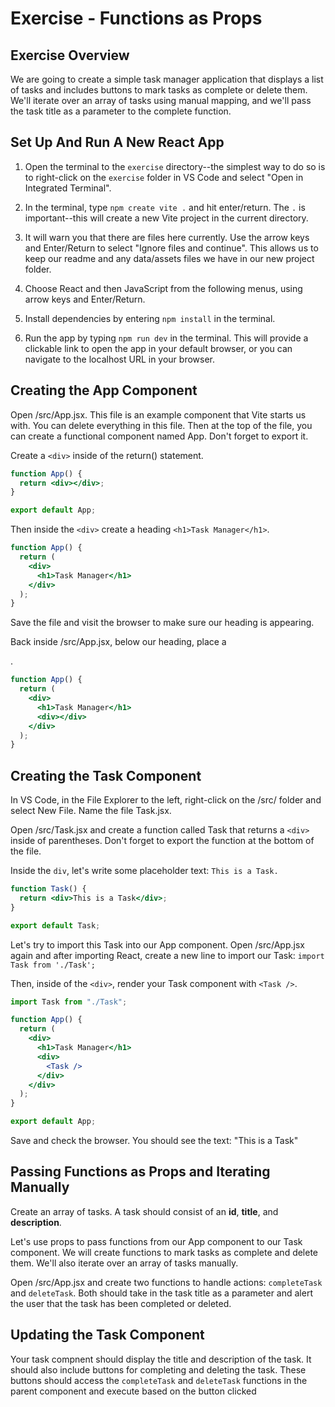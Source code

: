# Exercise - Functions as Props

## Exercise Overview

We are going to create a simple task manager application that displays a list of tasks and includes buttons to mark tasks as complete or delete them. We'll iterate over an array of tasks using manual mapping, and we'll pass the task title as a parameter to the complete function.

## Set Up And Run A New React App

1. Open the terminal to the `exercise` directory--the simplest way to do so is to right-click on the `exercise` folder in VS Code and select "Open in Integrated Terminal".

2. In the terminal, type `npm create vite .` and hit enter/return. The `.` is important--this will create a new Vite project in the current directory.

3. It will warn you that there are files here currently. Use the arrow keys and Enter/Return to select "Ignore files and continue". This allows us to keep our readme and any data/assets files we have in our new project folder.

4. Choose React and then JavaScript from the following menus, using arrow keys and Enter/Return.

5. Install dependencies by entering `npm install` in the terminal.

6. Run the app by typing `npm run dev` in the terminal. This will provide a clickable link to open the app in your default browser, or you can navigate to the localhost URL in your browser.

## Creating the App Component

Open /src/App.jsx. This file is an example component that Vite starts us with. You can delete everything in this file. Then at the top of the file, you can create a functional component named App. Don't forget to export it.

Create a `<div>` inside of the return() statement.

```jsx
function App() {
  return <div></div>;
}

export default App;
```

Then inside the `<div>` create a heading `<h1>Task Manager</h1>`.

```jsx
function App() {
  return (
    <div>
      <h1>Task Manager</h1>
    </div>
  );
}
```

Save the file and visit the browser to make sure our heading is appearing.

Back inside /src/App.jsx, below our heading, place a <div>.

```jsx
function App() {
  return (
    <div>
      <h1>Task Manager</h1>
      <div></div>
    </div>
  );
}
```

## Creating the Task Component

In VS Code, in the File Explorer to the left, right-click on the /src/ folder and select New File. Name the file Task.jsx.

Open /src/Task.jsx and create a function called Task that returns a `<div>` inside of parentheses. Don't forget to export the function at the bottom of the file.

Inside the `div`, let's write some placeholder text: `This is a Task.`

```jsx
function Task() {
  return <div>This is a Task</div>;
}

export default Task;
```

Let's try to import this Task into our App component. Open /src/App.jsx again and after importing React, create a new line to import our Task: `import Task from './Task';`

Then, inside of the `<div>`, render your Task component with `<Task />`.

```jsx
import Task from "./Task";

function App() {
  return (
    <div>
      <h1>Task Manager</h1>
      <div>
        <Task />
      </div>
    </div>
  );
}

export default App;
```

Save and check the browser. You should see the text: "This is a Task"

## Passing Functions as Props and Iterating Manually
Create an array of tasks.  A task should consist of an **id**, **title**, and **description**.

Let's use props to pass functions from our App component to our Task component. We will create functions to mark tasks as complete and delete them. We'll also iterate over an array of tasks manually.

Open /src/App.jsx and create two functions to handle actions: `completeTask` and `deleteTask`. Both should take in the task title as a parameter and alert the user that the task has been completed or deleted.  

## Updating the Task Component
Your task compnent should display the title and description of the task.  It should also include buttons for completing and deleting the task.  These buttons should access the `completeTask` and `deleteTask` functions in the parent component and execute based on the button clicked
